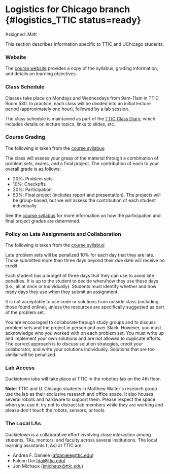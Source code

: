 # Logistics for Chicago branch {#logistics_TTIC status=ready}

Assigned: Matt

This section describes information specific to TTIC and UChicago students.

### Website

The [course website](http://duckietown.org/classes/2017/17-TTIC/) provides a copy of the syllabus, grading information, and details on learning objectives.


### Class Schedule

Classes take place on Mondays and Wednesdays from 9am-11am in TTIC Room 530. In practice, each class will be divided into an initial lecture period (approximately one hour), followed by a lab session.

The class schedule is maintained as part of the [TTIC Class Diary](#schedule_TTIC), which includes details on lecture topics, links to slides, etc.

### Course Grading

The following is taken from the [course syllabus](http://duckietown.org/classes/2017/17-TTIC/syllabus/):

The class will assess your grasp of the material through a combination
of problem sets, exams, and a final project. The contribution of each
to your overall grade is as follows:

* 20%: Problem sets
* 10%: Checkoffs
* 20%: Participation
* 50%: Final project (includes report and presentation). The projects will be group-based, but we will assess the contribution of each student individually.

See the [course syllabus](http://duckietown.org/classes/2017/17-TTIC/syllabus/) for more information on how the participation and final project grades are determined.

### Policy on Late Assignments and Collaboration

The following is taken from the [course syllabus](http://duckietown.org/classes/2017/17-TTIC/syllabus/):

Late problem sets will be penalized 10% for each day that they are
late. Those submitted more than three days beyond their due date will
receive no credit.

Each student has a budget of three days that they can use to avoid late penalties. It is up to the student to decide when/how they use these days (i.e., all at once or individually). Students must identify whether and how many days they use when they submit an assignment.

It is not acceptable to use code or solutions from outside class
(including those found online), unless the resources are specifically
suggested as part of the problem set.

You are encouraged to collaborate through study groups and to discuss
problem sets and the project in person and over Slack. However, you must
acknowledge who you worked with on each problem set. You must write up
and implement your own solutions and are not allowed to duplicate efforts. The correct approach is to discuss solution strategies, credit your collaborator, and write your solutions individually. Solutions that are too similar will be
penalized.


### Lab Access

Duckietown labs will take place at TTIC in the robotics lab on the 4th floor.

**Note**: TTIC and U. Chicago students in Matthew Walter's research group use the lab as their exclusive research and office space. It also houses several robots and hardware to support them. Please respect the space when you use it: try not to distract lab members while they are working and please don't touch the robots, sensors, or tools.

### The Local LAs

Duckietown is a collaborative effort involving close interaction among students, TAs, mentors, and faculty across several institutions. The local learning assistants (LAs) at TTIC are:

* Andrea F. Daniele (afdaniele@ttic.edu)
* Falcon Dai (dai@ttic.edu)
* Jon Michaux (jmichaux@ttic.edu)
